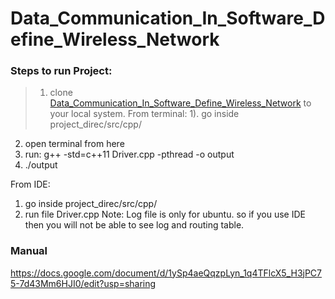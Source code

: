 # Data_Communication_In_Software_Define_Wireless_Network
### Steps to run Project:
>1. clone [Data_Communication_In_Software_Define_Wireless_Network](https://github.com/prakashupes/Data_Communication_In_Software_Define_Wireless_Network.git) to your local system.
From terminal:
1). go inside project_direc/src/cpp/
2)  open terminal from here
3)  run:  g++ -std=c++11 Driver.cpp -pthread -o output
4)  ./output

From IDE:
1) go inside project_direc/src/cpp/
2) run file Driver.cpp
Note: Log file is only for ubuntu. so if you use IDE then you will not be able to see log and routing table.
### Manual
https://docs.google.com/document/d/1ySp4aeQqzpLyn_1q4TFlcX5_H3jPC75-7d43Mm6HJI0/edit?usp=sharing

